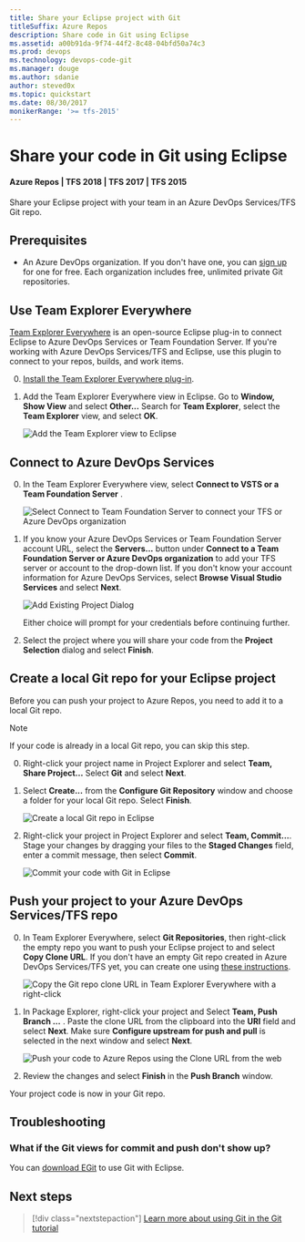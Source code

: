 ```yaml
---
title: Share your Eclipse project with Git
titleSuffix: Azure Repos
description: Share code in Git using Eclipse
ms.assetid: a00b91da-9f74-44f2-8c48-04bfd50a74c3
ms.prod: devops
ms.technology: devops-code-git 
ms.manager: douge
ms.author: sdanie
author: steved0x
ms.topic: quickstart
ms.date: 08/30/2017
monikerRange: '>= tfs-2015'
---
```



# Share your code in Git using Eclipse
#### Azure Repos | TFS 2018 | TFS 2017 | TFS 2015

Share your Eclipse project with your team in an Azure DevOps Services/TFS Git repo.

## Prerequisites

* An Azure DevOps organization. If you don't have one, you can [sign up](../../organizations/accounts/create-organization-msa-or-work-student.md) for one for free. Each organization includes free, unlimited private Git repositories.

<a name="git"></a>

## Use Team Explorer Everywhere

[Team Explorer Everywhere](https://github.com/Microsoft/team-explorer-everywhere) is an open-source Eclipse plug-in to connect Eclipse to Azure DevOps Services or Team Foundation Server. If you're working with Azure DevOps Services/TFS and Eclipse, use this plugin to connect to your repos, builds, and work items. 

0. [Install the Team Explorer Everywhere plug-in](/azure/devops/java/download-eclipse-plug-in#_install-the-tee-plugin-for-eclipse).

0. Add the Team Explorer Everywhere view in Eclipse. Go to **Window, Show View** and select **Other...** Search for **Team Explorer**, select the **Team Explorer** view, and select **OK**.   

   ![Add the Team Explorer view to Eclipse](_img/share-your-code-in-git-eclipse/add_team_explorer_to_eclipse.png)

## Connect to Azure DevOps Services

0. In the Team Explorer Everywhere view, select **Connect to VSTS or a Team Foundation Server** . 

   ![Select Connect to Team Foundation Server to connect your TFS or Azure DevOps organization](_img/share-your-code-in-git-eclipse/connect_to_vsts_from_tee.png)
   

0. If you know your Azure DevOps Services or Team Foundation Server account URL, select the **Servers...** button under **Connect to a Team Foundation Server or Azure DevOps organization** to add your TFS server or account to the drop-down list. 
If you don't know your account information for Azure DevOps Services, select **Browse Visual Studio Services** and select **Next**.

   ![Add Existing Project Dialog](_img/share-your-code-in-git-eclipse/tee_existing_team_project.png)

   Either choice will prompt for your credentials before continuing further. 

0. Select the project where you will share your code from the **Project Selection** dialog and select **Finish**.

## Create a local Git repo for your Eclipse project

Before you can push your project to Azure Repos, you need to add it to a local Git repo.

> [!NOTE]
> If your code is already in a local Git repo, you can skip this step.

0. Right-click your project name in Project Explorer and select **Team, Share Project...** Select **Git** and select **Next**. 

0. Select **Create...** from the **Configure Git Repository** window and choose a folder for your local Git repo. Select **Finish**.

    ![Create a local Git repo in Eclipse](_img/share-your-code-in-git-eclipse/eclipse_create_repo.png)

0.  Right-click your project in Project Explorer and select **Team, Commit...**. Stage your changes by dragging your files to the **Staged Changes** field, enter a commit message, then select **Commit**.

    ![Commit your code with Git in Eclipse](_img/share-your-code-in-git-eclipse/commit_files_in_eclipse.png)

## Push your project to your Azure DevOps Services/TFS repo

0. In Team Explorer Everywhere, select **Git Repositories**, then right-click the empty repo you want to push your Eclipse project to and select **Copy Clone URL**. If you don't have an empty Git repo created in Azure DevOps Services/TFS yet, you can create one using [these instructions](create-new-repo.md).

    ![Copy the Git repo clone URL in Team Explorer Everywhere with a right-click](_img/share-your-code-in-git-eclipse/tee_copy_clone_url.png)
    
0. In Package Explorer, right-click your project and Select **Team, Push Branch ...** . Paste the clone URL from the clipboard into the **URI** field and select **Next**. Make sure **Configure upstream for push and pull** is selected in the next window and select **Next**.

    ![Push your code to Azure Repos using the Clone URL from the web](_img/share-your-code-in-git-eclipse/push_commits_to_team_services.png)
    
0. Review the changes and select **Finish** in the **Push Branch** window.

Your project code is now in your Git repo.

## Troubleshooting

### What if the Git views for commit and push don't show up?

You can [download EGit](http://www.eclipse.org/egit/) to use Git with Eclipse.

## Next steps

> [!div class="nextstepaction"]
> [Learn more about using Git in the Git tutorial](gitworkflow.md)






